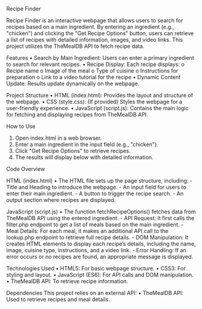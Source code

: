 Recipe Finder

Recipe Finder is an interactive webpage that allows users to search for recipes based on a main ingredient. By entering an ingredient (e.g., "chicken") and clicking the "Get Recipe Options" button, users can retrieve a list of recipes with detailed information, images, and video links. This project utilizes the TheMealDB API to fetch recipe data.

Features
•	Search by Main Ingredient: Users can enter a primary ingredient to search for relevant recipes.
•	Recipe Display: Each recipe displays:
o	Recipe name
o	Image of the meal
o	Type of cuisine
o	Instructions for preparation
o	Link to a video tutorial for the recipe
•	Dynamic Content Update: Results update dynamically on the webpage.

Project Structure
•	HTML (index.html): Provides the layout and structure of the webpage.
•	CSS (style.css): (If provided) Styles the webpage for a user-friendly experience.
•	JavaScript (script.js): Contains the main logic for fetching and displaying recipes from TheMealDB API.

How to Use
1.	Open index.html in a web browser.
2.	Enter a main ingredient in the input field (e.g., "chicken").
3.	Click "Get Recipe Options" to retrieve recipes.
4.	The results will display below with detailed information.

Code Overview

HTML (index.html)
•	The HTML file sets up the page structure, including:
    - Title and Heading to introduce the webpage.
    - An input field for users to enter their main ingredient.
    - A button to trigger the recipe search.
    - An output section where recipes are displayed.

JavaScript (script.js)
•	The function fetchRecipeOptions() fetches data from TheMealDB API using the entered ingredient.
    - API Request: It first calls the filter.php endpoint to get a list of meals based on the main ingredient.
    - Meal Details: For each meal, it makes an additional API call to the lookup.php endpoint to retrieve full recipe details.
    - DOM Manipulation: It creates HTML elements to display each recipe’s details, including the name, image, cuisine type, instructions, and a video link.
    - Error Handling: If an error occurs or no recipes are found, an appropriate message is displayed.

Technologies Used
•	HTML5: For basic webpage structure.
•	CSS3: For styling and layout.
•	JavaScript (ES6): For API calls and DOM manipulation.
•	TheMealDB API: To retrieve recipe information.

Dependencies
This project relies on an external API:
•	TheMealDB API: Used to retrieve recipes and meal details.
